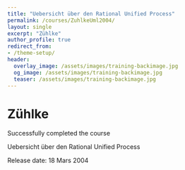 ```yaml
---
title: "Uebersicht über den Rational Unified Process"
permalink: /courses/ZuhlkeUml2004/
layout: single
excerpt: "Zühlke"
author_profile: true
redirect_from:
- /theme-setup/
header:
  overlay_image: /assets/images/training-backimage.jpg
  og_image: /assets/images/training-backimage.jpg
  teaser: /assets/images/training-backimage.jpg
---
```

# Zühlke

Successfully completed the course

Uebersicht über den Rational Unified Process

Release date:  18 Mars 2004


